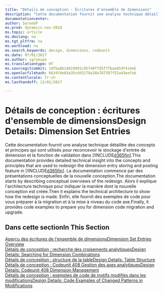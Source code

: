 ```yaml
---
title: "Détails de conception - Écritures d'ensemble de dimensions"
description: "Cette documentation fournit une analyse technique détaillée des concepts et principes qui sont utilisés pour reconcevoir la fonction de stockage et de validation d'écritures de dimension."
documentationcenter: 
author: SorenGP
ms.prod: dynamics-nav-2018
ms.topic: article
ms.devlang: na
ms.tgt_pltfrm: na
ms.workload: na
ms.search.keywords: design, dimensions, codeunit
ms.date: 07/01/2017
ms.author: sgroespe
ms.translationtype: HT
ms.sourcegitcommit: 1dfba8b14019991c95f40ffd5f7fbaed5df414eb
ms.openlocfilehash: 6b34fde01e35cdd3178a28a787397f52a43eefab
ms.contentlocale: fr-ch
ms.lasthandoff: 12/01/2017

---
```

# <a name="design-details-dimension-set-entries"></a><span data-ttu-id="d48ec-103">Détails de conception : écritures d'ensemble de dimensions</span><span class="sxs-lookup"><span data-stu-id="d48ec-103">Design Details: Dimension Set Entries</span></span>
<span data-ttu-id="d48ec-104">Cette documentation fournit une analyse technique détaillée des concepts et principes qui sont utilisés pour reconcevoir le stockage d'entrée de dimension et la fonction de validation dans [!INCLUDE[d365fin](includes/d365fin_md.md)].</span><span class="sxs-lookup"><span data-stu-id="d48ec-104">This documentation provides detailed technical insight into the concepts and principles that are used to redesign the dimension entry storing and posting feature in [!INCLUDE[d365fin](includes/d365fin_md.md)].</span></span> <span data-ttu-id="d48ec-105">La documentation commence par des présentations conceptuelles de la nouvelle conception.</span><span class="sxs-lookup"><span data-stu-id="d48ec-105">The documentation starts by describing conceptual overviews of the redesign.</span></span> <span data-ttu-id="d48ec-106">Alors il explique l'architecture technique pour indiquer la manière dont la nouvelle conception est créée.</span><span class="sxs-lookup"><span data-stu-id="d48ec-106">Then it explains the technical architecture to show how the redesign is made.</span></span> <span data-ttu-id="d48ec-107">Enfin, elle fournit des exemples de code pour vous préparer à la migration et à la mise à niveau du code axe.</span><span class="sxs-lookup"><span data-stu-id="d48ec-107">Finally, it provides code examples to prepare you for dimension code migration and upgrade.</span></span>  

## <a name="in-this-section"></a><span data-ttu-id="d48ec-108">Dans cette section</span><span class="sxs-lookup"><span data-stu-id="d48ec-108">In This Section</span></span>  
[<span data-ttu-id="d48ec-109">Aperçu des écritures de l'ensemble de dimensions</span><span class="sxs-lookup"><span data-stu-id="d48ec-109">Dimension Set Entries Overview</span></span>](design-details-dimension-set-entries-overview.md)  
[<span data-ttu-id="d48ec-110">Détails de conception : recherche des croisements analytiques</span><span class="sxs-lookup"><span data-stu-id="d48ec-110">Design Details: Searching for Dimension Combinations</span></span>](design-details-searching-for-dimension-combinations.md)  
[<span data-ttu-id="d48ec-111">Détails de conception : structure de la table</span><span class="sxs-lookup"><span data-stu-id="d48ec-111">Design Details: Table Structure</span></span>](design-details-table-structure.md)  
[<span data-ttu-id="d48ec-112">Détails de conception : Codeunit 408 Gestion des axes analytiques</span><span class="sxs-lookup"><span data-stu-id="d48ec-112">Design Details: Codeunit 408 Dimension Management</span></span>](design-details-codeunit-408-dimension-management.md)  
[<span data-ttu-id="d48ec-113">Détails de conception : exemples de code de motifs modifiés dans les modifications</span><span class="sxs-lookup"><span data-stu-id="d48ec-113">Design Details: Code Examples of Changed Patterns in Modifications</span></span>](design-details-code-examples-of-changed-patterns-in-modifications.md)

